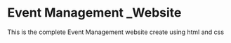 # Event Management _Website
This is the complete Event Management website create using html and css
